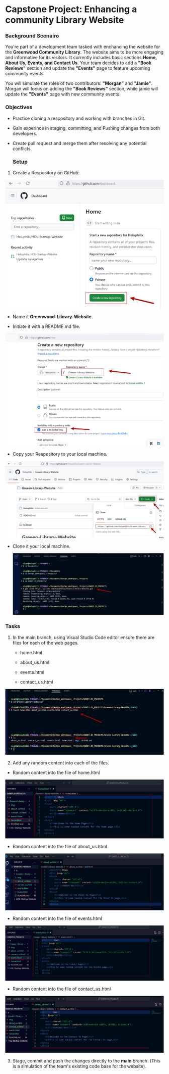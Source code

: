 # Capstone Project: Enhancing a community Library Website

### Background Scenairo

You're part of a development team tasked with enchancing the website for the __Greenwood Community Library__. The website aims to be more engaging and informative for its visitors. It currently includes basic sections:__Home, About Us, Events, and Contact Us__. Your team decides to add a __"Book Reviews"__ section and update the __"Events"__ page to feature upcoming community events.  

You will simulate the roles of two contributors: __"Morgan"__ and __"Jamie"__. Morgan will focus on adding the __"Book Reviews"__ section, while jamie will update the __"Events"__ page with new community events.


### Objectives 
- Practice cloning a respository and working with branches in Git.

- Gain experince in staging, committing, and Pushing changes from both developers.
  
- Create pull request and merge them after resolving any potential conflicts.
  
  ### Setup
1. Create a Respository on GitHub:

  ![new and name Repos](./Img/create_new_repos.png)

- Name it __Greenwood-Library-Website__.
  
- Initiate it with a README.md file.

![name_repos](./Img/New_Readme_repos.png)

- Copy your Respository to your local machine.

![copy](./Img/clone_repos.png)

- Clone it your local machine.
  
  ![local_clone](./Img/local_machine_clone.png)


### Tasks

1. In the main branch, using Visual Studio Code editor ensure there are files for each of the web pages.

   - home.html
  
   - about_us.html
  
   - events.html

   - contact_us.html

![web_pages](./Img/create_web_pages.png)
  
2. Add any random content into each of the files.
  
  - Random content into the file of home.html 
  
  ![home.html](./Img/home_html.png)
  
  - Random content into the file of about_us.html
  
  ![about.html](./Img/about_html.png)
  
  - Random content into the file of events.html
  
  ![event.html](./Img/events_html.png)

  - Random content into the file of contact_us.html 
  
  ![contact.html](./Img/contact_html.png)

3. Stage, commit and push the changes directly to the __main__ branch. (This is a simulation of the team's existing code base for the website).

